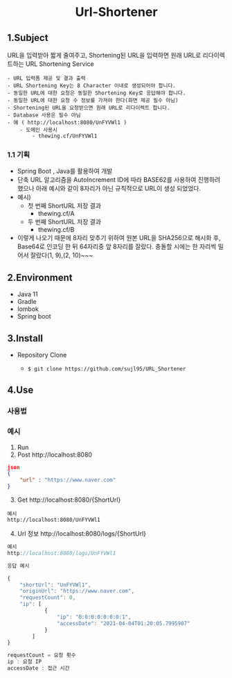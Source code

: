 <div align="center">
<h1>Url-Shortener</h1>
</div>

## 1.Subject

URL을 입력받아 짧게 줄여주고, Shortening된 URL을 입력하면 원래 URL로 리다이렉트하는 URL Shortening Service

    - URL 입력폼 제공 및 결과 출력
    - URL Shortening Key는 8 Character 이내로 생성되어야 합니다.
    - 동일한 URL에 대한 요청은 동일한 Shortening Key로 응답해야 합니다.
    - 동일한 URL에 대한 요청 수 정보를 가져야 한다(화면 제공 필수 아님)
    - Shortening된 URL을 요청받으면 원래 URL로 리다이렉트 합니다.
    - Database 사용은 필수 아님
    - 예 ( http://localhost:8080/UnFYVWl1 )
        - 도메인 사용시 
            - thewing.cf/UnFYVWl1

### 1.1 기획

- Spring Boot , Java를 활용하여 개발
- 단축 URL 알고리즘을 AutoIncrement ID에 따라 BASE62를 사용하여 진행하려 했으나 아래 예시와 같이 
  8자리가 아닌 규칙적으로 URL이 생성 되었었다.
- 예시)
  - 첫 번째 ShortURL 저장 결과 
       - thewing.cf/A
  - 두 번째 ShortURL 저장 결과
    - thewing.cf/B
- 이렇게 나오기 때문에 8자리 맞추기 위하여 원본 URL을 SHA256으로 해시화 후, Base64로 인코딩 한 뒤 64자리중 앞 8자리를 잘랐다.
  충돌할 시에는 한 자리씩 밀어서 잘랐다(1, 9),(2, 10)~~~
  

## 2.Environment

- Java 11
- Gradle
- lombok
- Spring boot

## 3.Install

- Repository Clone

    - `$ git clone https://github.com/sujl95/URL_Shortener`

## 4.Use    

### 사용법

### 예시 
1. Run  
2. Post http://localhost:8080 

```json
json
{
    "url" : "https://www.naver.com"
}
```
    

3. Get http://localhost:8080/{ShortUrl}
```
예시
http://localhost:8080/UnFYVWl1
```

    

4. Url 정보 http://localhost:8080/logs/{ShortUrl}

```javascript
예시    
http://localhost:8080/logs/UnFYVWl1

응답 예시

{
    "shortUrl": "UnFYVWl1",
    "originUrl": "https://www.naver.com",
    "requestCount": 0,
    "ip": [
            {
                "ip": "0:0:0:0:0:0:0:1",
                "accessDate": "2021-04-04T01:20:05.7995907"
            }
        ]
} 

requestCount = 요청 횟수
ip : 요청 IP
accessDate : 접근 시간
```

